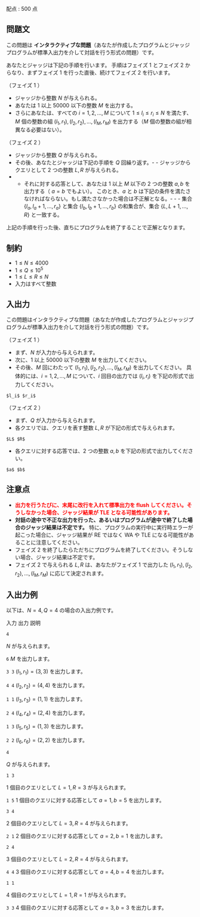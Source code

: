 配点 : $500$ 点

## 問題文

この問題は **インタラクティブな問題**（あなたが作成したプログラムとジャッジプログラムが標準入出力を介して対話を行う形式の問題）です。

あなたとジャッジは下記の手順を行います。
手順はフェイズ $1$ とフェイズ $2$ からなり、まずフェイズ $1$ を行った直後、続けてフェイズ $2$ を行います。

（フェイズ $1$ ）

- ジャッジから整数 $N$ が与えられる。
- あなたは $1$ 以上 $50000$ 以下の整数 $M$ を出力する。
- さらにあなたは、すべての $i = 1, 2, \ldots, M$ について $1 \leq l_i \leq r_i \leq N$ を満たす、$M$ 個の整数の組 $(l_1, r_1), (l_2, r_2), \ldots, (l_M, r_M)$ を出力する（$M$ 個の整数の組が相異なる必要はない）。

（フェイズ $2$ ）

- ジャッジから整数 $Q$ が与えられる。
- その後、あなたとジャッジは下記の手順を $Q$ 回繰り返す。-   - ジャッジからクエリとして $2$ つの整数 $L, R$ が与えられる。
-   - それに対する応答として、あなたは $1$ 以上 $M$ 以下の $2$ つの整数 $a, b$ を出力する（ $a = b$ でもよい）。
 このとき、$a$ と $b$ は下記の条件を満たさなければならない。もし満たさなかった場合は不正解となる。-   -   - 集合 $\lbrace l_a, l_a+1, \ldots, r_a\rbrace$ と集合 $\lbrace l_b, l_b+1, \ldots, r_b\rbrace$ の和集合が、集合 $\lbrace L, L+1, \ldots, R\rbrace$ と一致する。

上記の手順を行った後、直ちにプログラムを終了することで正解となります。

## 制約

- $1 \leq N \leq 4000$
- $1 \leq Q \leq 10^5$
- $1 \leq L \leq R \leq N$
- 入力はすべて整数

## 入出力

この問題はインタラクティブな問題（あなたが作成したプログラムとジャッジプログラムが標準入出力を介して対話を行う形式の問題）です。

（フェイズ $1$ ）

- まず、$N$ が入力から与えられます。
- 次に、$1$ 以上 $50000$ 以下の整数 $M$ を出力してください。
- その後、$M$ 回にわたって $(l_1, r_1), (l_2, r_2), \ldots, (l_M, r_M)$ を出力してください。
具体的には、$i = 1, 2, \ldots, M$ について、$i$ 回目の出力では $(l_i, r_i)$ を下記の形式で出力してください。

```plain
$l_i$ $r_i$
```

（フェイズ $2$ ）

- まず、$Q$ が入力から与えられます。
- 各クエリでは、クエリを表す整数 $L, R$ が下記の形式で与えられます。

```plain
$L$ $R$
```

- 各クエリに対する応答では、$2$ つの整数 $a, b$ を下記の形式で出力してください。

```plain
$a$ $b$
```

## 注意点

- <span style="color:red">**出力を行うたびに、末尾に改行を入れて標準出力を flush してください。そうしなかった場合、ジャッジ結果が TLE となる可能性があります。**</span>
- **対話の途中で不正な出力を行った、あるいはプログラムが途中で終了した場合のジャッジ結果は不定です。** 特に、プログラムの実行中に実行時エラーが起こった場合に、ジャッジ結果が RE ではなく WA や TLE になる可能性があることに注意してください。
- フェイズ $2$ を終了したらただちにプログラムを終了してください。そうしない場合、ジャッジ結果は不定です。
- フェイズ $2$ で与えられる $L, R$ は、あなたがフェイズ $1$ で出力した $(l_1, r_1), (l_2, r_2), \ldots, (l_M, r_M)$ に応じて決定されます。

## 入出力例

以下は、$N = 4, Q = 4$ の場合の入出力例です。

入力
出力
説明

`4`

$N$ が与えられます。

`6`
$M$ を出力します。

`3 3`
$(l_1, r_1) = (3, 3)$ を出力します。

`4 4`
$(l_2, r_2) = (4, 4)$ を出力します。

`1 1`
$(l_3, r_3) = (1, 1)$ を出力します。

`2 4`
$(l_4, r_4) = (2, 4)$ を出力します。

`1 3`
$(l_5, r_5) = (1, 3)$ を出力します。

`2 2`
$(l_6, r_6) = (2, 2)$ を出力します。

`4`

$Q$ が与えられます。

`1 3`

$1$ 個目のクエリとして $L = 1, R = 3$ が与えられます。

`1 5`
$1$ 個目のクエリに対する応答として $a = 1, b = 5$ を出力します。

`3 4`

$2$ 個目のクエリとして $L = 3, R = 4$ が与えられます。

`2 1`
$2$ 個目のクエリに対する応答として $a = 2, b = 1$ を出力します。

`2 4`

$3$ 個目のクエリとして $L = 2, R = 4$ が与えられます。

`4 4`
$3$ 個目のクエリに対する応答として $a = 4, b = 4$ を出力します。

`1 1`

$4$ 個目のクエリとして $L = 1, R = 1$ が与えられます。

`3 3`
$4$ 個目のクエリに対する応答として $a = 3, b = 3$ を出力します。